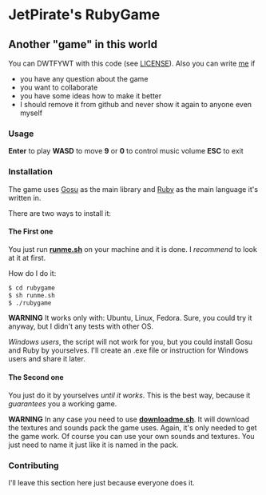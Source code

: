 JetPirate's RubyGame
====================

Another "game" in this world
---------------------

You can DWTFYWT with this code (see [LICENSE](https://github.com/JetPirate/rubygame/blob/master/LICENSE)).
Also you can write [me](fpostoleh@gmail.com) if
 - you have any question about the game
 - you want to collaborate
 - you have some ideas how to make it better
 - I should remove it from github and never show it again to anyone even myself

### Usage

**Enter** to play
**WASD** to move
**9** or **0** to control music volume
**ESC** to exit

### Installation

The game uses [Gosu](https://github.com/gosu/gosu) as the main library and
[Ruby](https://github.com/ruby/ruby) as the main language it's written in.

There are two ways to install it:

#### The First one

You just run [**runme.sh**](https://github.com/JetPirate/rubygame/blob/master/runme.sh) on your machine and it is done.
I _recommend_ to look at it at first.

How do I do it:
```sh
$ cd rubygame
$ sh runme.sh
$ ./rubygame
```

**WARNING**
It works only with: Ubuntu, Linux, Fedora. Sure, you could try it anyway,
but I didn't any tests with other OS.

_Windows users_, the script will not work for you, but you could install Gosu and Ruby by yourselves.
I'll create an .exe file or instruction for Windows users and share it later.

#### The Second one

You just do it by yourselves _until it works_. This is the best way, because it _guarantees_ you a working game.

**WARNING**
In any case you need to use [**downloadme.sh**](https://github.com/JetPirate/rubygame/blob/master/downloadme.sh).
It will download the textures and sounds pack the game uses. Again, it's only needed to get the game work.
Of course you can use your own sounds and textures. You just need to name it just like it is named in the pack.

### Contributing

I'll leave this section here just because everyone does it.
